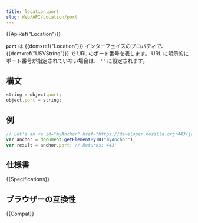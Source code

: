 ```yaml
---
title: location.port
slug: Web/API/Location/port
---
```

{{ApiRef("Location")}}

**`port`** は {{domxref("Location")}} インターフェイスのプロパティで、 {{domxref("USVString")}} で URL のポート番号を表します。 URL に明示的にポート番号が指定されていない場合は、 `''` に設定されます。

## 構文

```js
string = object.port;
object.port = string;
```

## 例

```js
// Let's an <a id="myAnchor" href="https://developer.mozilla.org:443/ja/docs/Location.port"> element be in the document
var anchor = document.getElementByID("myAnchor");
var result = anchor.port; // Returns:'443'
```

## 仕様書

{{Specifications}}

## ブラウザーの互換性

{{Compat}}
